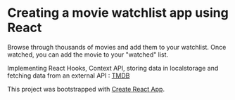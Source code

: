 # Creating a movie watchlist app using React

Browse through thousands of movies and add them to your watchlist. Once watched, you can add the movie to your "watched" list.



Implementing React Hooks, Context API, storing data in localstorage and fetching data from an external API : [TMDB](https://www.themoviedb.org/)

This project was bootstrapped with [Create React App](https://github.com/facebook/create-react-app).

